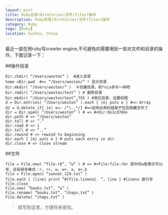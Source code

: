 ```yaml
---
layout: post
title: Ruby目录(Diretories)文件(files)操作
description: Ruby目录(Diretories)文件(files)操作
category: Ruby
tags: [Ruby]
location: Suzhou, China
---
```

最近一直在用ruby写crawler engine,不可避免的需要用到一些对文件和目录的操作，下面记录一下：

##操作目录

	Dir.chdir( “/Users/weston” )  #进入目录
	home =Dir.pwd  #=> “/Users/weston/” * 显示目录
	Dir.mkdir( “/Users/weston/” )  ＃创建目录，和*nix命令一样吧
	Dir.rmdir( “/Users/weston/test” ) # 删除目录
	Dir.mkdir( “/Users/weston/test”,755 ) #常见目录，设置权限
	d = Dir.entries( “/Users/weston” ).each { |e| puts e } #=> Array
	d2 = d.delete_if{ |e| e=~ /^\..*/} #=>这样出来的就是不包含隐藏文件了
	dir = Dir.open( “/Users/weston” ) # => #<Dir:0x1cd784>
	dir.path # => “/Users/weston”
	dir.tell # => “.”
	dir.read # => 1
	dir.tell # => “..”
	dir.rewind # => rewind to beginning
	dir.each { |e| puts e } # puts each entry in dir
	dir.close # => close stream

##文件

	file = File.new( “file.rb”, “w” ) # => #<File:file.rb> 其中的w是表示可以写，还有很多模式：r, r+, w, w+, a, a+,b
	file = File.open( “sonnet_129.txt” )
	file.each { |line| print “#{file.lineno}. ”, line } #lineno 是行号
	file.close
	File.new( “books.txt”, “w” )
	File.rename( “books.txt”, “chaps.txt” )
	File.delete( “chaps.txt” )

> 就写到这里，方便将来查找。
